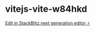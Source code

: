 # vitejs-vite-w84hkd

[Edit in StackBlitz next generation editor ⚡️](https://stackblitz.com/~/github.com/sahil-562/vitejs-vite-w84hkd)